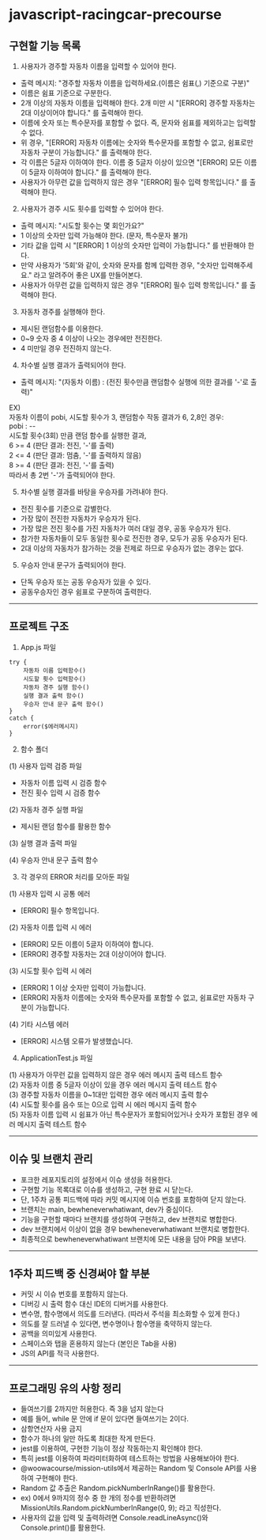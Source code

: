 # javascript-racingcar-precourse

## 구현할 기능 목록

1. 사용자가 경주할 자동차 이름을 입력할 수 있어야 한다.
- 출력 메시지: "경주할 자동차 이름을 입력하세요.(이름은 쉼표(,) 기준으로 구분)"
- 이름은 쉼표 기준으로 구분한다.
- 2개 이상의 자동차 이름을 입력해야 한다. 2개 미만 시 "[ERROR] 경주할 자동차는 2대 이상이어야 합니다." 를 출력해야 한다.
- 이름에 숫자 또는 특수문자를 포함할 수 없다. 즉, 문자와 쉼표를 제외하고는 입력할 수 없다.
- 위 경우, "[ERROR] 자동차 이름에는 숫자와 특수문자를 포함할 수 없고, 쉼표로만 자동차 구분이 가능합니다." 를 출력해야 한다.
- 각 이름은 5글자 이하여야 한다. 이름 중 5글자 이상이 있으면 "[ERROR] 모든 이름이 5글자 이하여야 합니다." 를 출력해야 한다.
- 사용자가 아무런 값을 입력하지 않은 경우 "[ERROR] 필수 입력 항목입니다." 를 출력해야 한다.

2. 사용자가 경주 시도 횟수를 입력할 수 있어야 한다.
- 출력 메시지: "시도할 횟수는 몇 회인가요?"
- 1 이상의 숫자만 입력 가능해야 한다. (문자, 특수문자 불가)
- 기타 값을 입력 시 "[ERROR] 1 이상의 숫자만 입력이 가능합니다." 를 반환해야 한다.
- 만약 사용자가 '5회'와 같이, 숫자와 문자를 함께 입력한 경우, "숫자만 입력해주세요." 라고 알려주어 좋은 UX를 만들어본다.
- 사용자가 아무런 값을 입력하지 않은 경우 "[ERROR] 필수 입력 항목입니다." 를 출력해야 한다.

3. 자동차 경주를 실행해야 한다.
- 제시된 랜덤함수를 이용한다.
- 0~9 숫자 중 4 이상이 나오는 경우에만 전진한다.
- 4 미만일 경우 전진하지 않는다.

4. 차수별 실행 결과가 출력되어야 한다.
- 출력 메시지: "(자동차 이름) : (전진 횟수만큼 랜덤함수 실행에 의한 결과를 '-'로 출력)"

EX)<br />
자동차 이름이 pobi, 시도할 횟수가 3, 랜덤함수 작동 결과가 6, 2,8인 경우: <br />
pobi : -- <br />
시도할 횟수(3회) 만큼 랜덤 함수를 실행한 결과, <br />
6 >= 4 (판단 결과: 전진, '-'를 출력) <br />
2 <= 4 (판단 결과: 멈춤, '-'를 출력하지 않음) <br />
8 >= 4 (판단 결과: 전진, '-'를 출력) <br />
따라서 총 2번 '-'가 출력되어야 한다. <br />

5. 차수별 실행 결과를 바탕을 우승자를 가려내야 한다.
- 전진 횟수를 기준으로 감별한다.
- 가장 많이 전진한 자동차가 우승자가 된다.
- 가장 많은 전진 횟수를 가진 자동차가 여러 대일 경우, 공동 우승자가 된다.
- 참가한 자동차들이 모두 동일한 횟수로 전진한 경우, 모두가 공동 우승자가 된다.
- 2대 이상의 자동차가 참가하는 것을 전제로 하므로 우승자가 없는 경우는 없다.

5. 우승자 안내 문구가 출력되어야 한다.
- 단독 우승자 또는 공동 우승자가 있을 수 있다.
- 공동우승자인 경우 쉼표로 구분하여 출력한다.


-----------

## 프로젝트 구조

1. App.js 파일
```
try {
    자동차 이름 입력함수()
    시도할 횟수 입력함수()
    자동차 경주 실행 함수()
    실행 결과 출력 함수()
    우승자 안내 문구 출력 함수()
}
catch {
    error($에러메시지)
}
```

2. 함수 폴더

(1) 사용자 입력 검증 파일
- 자동차 이름 입력 시 검증 함수
- 전진 횟수 입력 시 검증 함수

(2) 자동차 경주 실행 파일
- 제시된 랜덤 함수를 활용한 함수

(3) 실행 결과 출력 파일

(4) 우승자 안내 문구 출력 함수

3. 각 경우의 ERROR 처리를 모아둔 파일

(1) 사용자 입력 시 공통 에러
- [ERROR] 필수 항목입니다.

(2) 자동차 이름 입력 시 에러
- [ERROR] 모든 이름이 5글자 이하여야 합니다.
- [ERROR] 경주할 자동차는 2대 이상이어야 합니다.

(3) 시도할 횟수 입력 시 에러
- [ERROR] 1 이상 숫자만 입력이 가능합니다.
- [ERROR] 자동차 이름에는 숫자와 특수문자를 포함할 수 없고, 쉼표로만 자동차 구분이 가능합니다.

(4) 기타 시스템 에러
- [ERROR] 시스템 오류가 발생했습니다.

4. ApplicationTest.js 파일

(1) 사용자가 아무런 값을 입력하지 않은 경우 에러 메시지 출력 테스트 함수 <br />
(2) 자동차 이름 중 5글자 이상이 있을 경우 에러 메시지 출력 테스트 함수 <br />
(3) 경주할 자동차 이름을 0~1대만 입력한 경우 에러 메시지 출력 함수 <br />
(4) 시도할 횟수를 음수 또는 0으로 입력 시 에러 메시지 출력 함수 <br />
(5) 자동차 이름 입력 시 쉼표가 아닌 특수문자가 포함되어있거나 숫자가 포함된 경우 에러 메시지 출력 테스트 함수 <br />

-------

## 이슈 및 브랜치 관리
- 포크한 레포지토리의 설정에서 이슈 생성을 허용한다.
- 구현할 기능 목록대로 이슈를 생성하고, 구현 완료 시 닫는다.
- 단, 1주차 공통 피드백에 따라 커밋 메시지에 이슈 번호를 포함하여 닫지 않는다.
- 브랜치는 main, bewheneverwhatiwant, dev가 중심이다.
- 기능을 구현할 때마다 브랜치를 생성하여 구현하고, dev 브랜치로 병합한다.
- dev 브랜치에서 이상이 없을 경우 bewheneverwhatiwant 브랜치로 병합한다.
- 최종적으로 bewheneverwhatiwant 브랜치에 모든 내용을 담아 PR을 보낸다.

-----

## 1주차 피드백 중 신경써야 할 부분
- 커밋 시 이슈 번호를 포함하지 않는다.
- 디버깅 시 출력 함수 대신 IDE의 디버거를 사용한다.
- 변수명, 함수명에서 의도를 드러낸다. (따라서 주석을 최소화할 수 있게 한다.)
- 의도를 잘 드러낼 수 있다면, 변수명이나 함수명을 축약하지 않는다.
- 공백을 의미있게 사용한다.
- 스페이스와 탭을 혼용하지 않는다 (본인은 Tab을 사용)
- JS의 API를 적극 사용한다.
---

## 프로그래밍 유의 사항 정리
- 들여쓰기를 2까지만 허용한다. 즉 3을 넘지 않는다
- 예를 들어, while 문 안에 if 문이 있다면 들여쓰기는 2이다.
- 삼항연산자 사용 금지
- 함수가 하나의 일만 하도록 최대한 작게 만든다.
- jest를 이용하여, 구현한 기능이 정상 작동하는지 확인해야 한다.
- 특히 jest를 이용하여 파라미터화하여 테스트하는 방법을 사용해보아야 한다.
- @woowacourse/mission-utils에서 제공하는 Random 및 Console API를 사용하여 구현해야 한다.
- Random 값 추출은 Random.pickNumberInRange()를 활용한다.
- ex) 0에서 9까지의 정수 중 한 개의 정수를 반환하려면 MissionUtils.Random.pickNumberInRange(0, 9); 라고 직성한다.
- 사용자의 값을 입력 및 출력하려면 Console.readLineAsync()와 Console.print()를 활용한다.